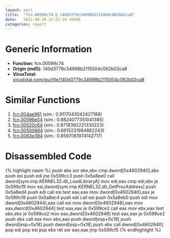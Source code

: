 ```yaml
---
layout: post
title:  "fcn.00599c74 @ 140d3779c34998b2115004c062b02ca8"
date:   2021-08-30 15:52:19 +0300
categories: report
---
```


# Generic Information
- **Function:** fcn.00599c74
- **Origin (md5):** 140d3779c34998b2115004c062b02ca8
- **VirusTotal:** [virustotal.com/gui/file/140d3779c34998b2115004c062b02ca8][virustotal_ref]



# Similar Functions

1. [fcn.004ae961][similar_1_ref] (sim.: 0.9117043042427188)
2. [fcn.00596e04][similar_2_ref] (sim.: 0.8824077351041385)
3. [fcn.00520c64][similar_3_ref] (sim.: 0.8718392221330223)
4. [fcn.00500664][similar_4_ref] (sim.: 0.8615231984882243)
5. [fcn.0063e394][similar_5_ref] (sim.: 0.8597061974142717)


# Disassembled Code

{% highlight nasm %}
push ebx
xor ebx,ebx
cmp dword[0x4602940],ebx
push esi
push edi
jne 0x599cc3
push 0x5a8ee0
call dword[sym.imp.KERNEL32.dll_LoadLibraryA]
mov edi,eax
cmp edi,ebx
je 0x599cf9
mov esi,dword[sym.imp.KERNEL32.dll_GetProcAddress]
push 0x5a8ed4
push edi
call esi
test eax,eax
mov dword[0x4602940],eax
je 0x599cf9
push 0x5a8ec4
push edi
call esi
push 0x5a8eb0
push edi
mov dword[0x4602944],eax
call esi
mov dword[0x4602948],eax
mov eax,dword[0x4602944]
test eax,eax
je 0x599ce2
call eax
mov ebx,eax
test ebx,ebx
je 0x599ce2
mov eax,dword[0x4602948]
test eax,eax
je 0x599ce2
push ebx
call eax
mov ebx,eax
push dword[esp+0x18]
push dword[esp+0x18]
push dword[esp+0x18]
push ebx
call dword[0x4602940]
pop edi
pop esi
pop ebx
ret 
xor eax,eax
jmp 0x599cf5
{% endhighlight %}


[similar_1_ref]: /report/fcn.004ae961@3e981d1767f44f5fe2446a49ffe52f4e
[similar_2_ref]: /report/fcn.00596e04@009ea4ad185ccb9becba67b3b2163e8b
[similar_3_ref]: /report/fcn.00520c64@da37d90419c1292c0f16cbfd1f66402d
[similar_4_ref]: /report/fcn.00500664@557dcbbf2711fedc520328fbbc657056
[similar_5_ref]: /report/fcn.0063e394@75a81a00c053b64d459385e4a0825aec
[virustotal_ref]: https://www.virustotal.com/gui/file/140d3779c34998b2115004c062b02ca8